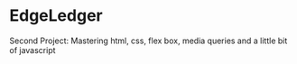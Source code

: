 # EdgeLedger
Second Project: Mastering html, css, flex box, media queries and a little bit of javascript

